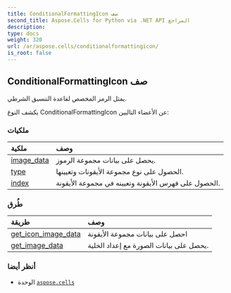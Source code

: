 ```yaml
---
title: ConditionalFormattingIcon صف
second_title: Aspose.Cells for Python via .NET API المراجع
description:
type: docs
weight: 320
url: /ar/aspose.cells/conditionalformattingicon/
is_root: false
---
```

##  ConditionalFormattingIcon صف
يمثل الرمز المخصص لقاعدة التنسيق الشرطي.



يكشف النوع ConditionalFormattingIcon عن الأعضاء التاليين:

###  ملكيات
| ملكية| وصف|
| :- | :- |
| [image_data](/cells/python-net/ar/aspose.cells/conditionalformattingicon/image_data) | يحصل على بيانات مجموعة الرموز.|
| [type](/cells/python-net/ar/aspose.cells/conditionalformattingicon/type) | الحصول على نوع مجموعة الأيقونات وتعيينها.|
| [index](/cells/python-net/ar/aspose.cells/conditionalformattingicon/index) | الحصول على فهرس الأيقونة وتعيينه في مجموعة الأيقونة.|


###  طُرق
| طريقة| وصف|
| :- | :- |
| [get_icon_image_data](/cells/python-net/ar/aspose.cells/conditionalformattingicon/get_icon_image_data/#aspose.cells.IconSetType-int) | احصل على بيانات مجموعة الأيقونة|
| [get_image_data](/cells/python-net/ar/aspose.cells/conditionalformattingicon/get_image_data/#aspose.cells.Cell) | يحصل على بيانات الصورة مع إعداد الخلية.|



###  أنظر أيضا
* الوحدة [`aspose.cells`](..)
